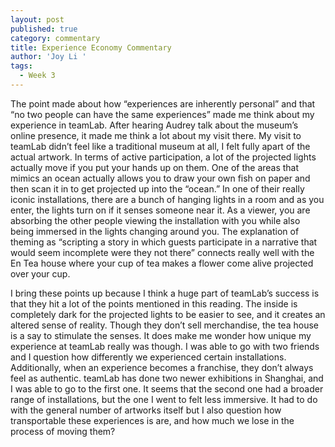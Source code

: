 ```yaml
---
layout: post
published: true
category: commentary
title: Experience Economy Commentary
author: 'Joy Li '
tags:
  - Week 3
---
```

The point made about how “experiences are inherently personal” and that “no two people can have the same experiences” made me think about my experience in teamLab. After hearing Audrey talk about the museum’s online presence, it made me think a lot about my visit there. My visit to teamLab didn’t feel like a traditional museum at all, I felt fully apart of the actual artwork. In terms of active participation, a lot of the projected lights actually move if you put your hands up on them. One of the areas that mimics an ocean actually allows you to draw your own fish on paper and then scan it in to get projected up into the “ocean.” In one of their really iconic installations, there are a bunch of hanging lights in a room and as you enter, the lights turn on if it senses someone near it. As a viewer, you are absorbing the other people viewing the installation with you while also being immersed in the lights changing around you. The explanation of theming as “scripting a story in which guests participate in a narrative that would seem incomplete were they not there” connects really well with the En Tea house where your cup of tea makes a flower come alive projected over your cup. 

I bring these points up because I think a huge part of teamLab’s success is that they hit a lot of the points mentioned in this reading. The inside is completely dark for the projected lights to be easier to see, and it creates an altered sense of reality. Though they don’t sell merchandise, the tea house is a say to stimulate the senses. It does make me wonder how unique my experience at teamLab really was though. I was able to go with two friends and I question how differently we experienced certain installations. Additionally, when an experience becomes a franchise, they don’t always feel as authentic. teamLab has done two newer exhibitions in Shanghai, and I was able to go to the first one. It seems that the second one had a broader range of installations, but the one I went to felt less immersive. It had to do with the general number of artworks itself but I also question how transportable these experiences is are, and how much we lose in the process of moving them?
